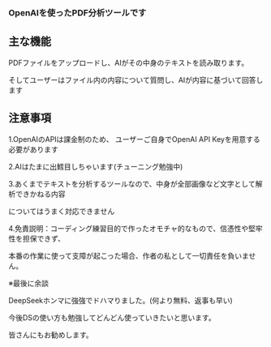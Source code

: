 ### OpenAIを使ったPDF分析ツールです

## 主な機能

  PDFファイルをアップロードし、AIがその中身のテキストを読み取ります。

  そしてユーザーはファイル内の内容について質問し、AIが内容に基づいて回答します

## 注意事項

  1.OpenAIのAPIは課金制のため、
  ユーザーご自身でOpenAI API Keyを用意する必要があります

  2.AIはたまに出鱈目しちゃいます(チューニング勉強中)

  3.あくまでテキストを分析するツールなので、中身が全部画像など文字として解析できかねる内容

  についてはうまく対応できません

  4.免責説明：コーディング練習目的で作ったオモチャ的なもので、信憑性や堅牢性を担保できず、

  本番の作業に使って支障が起こった場合、作者の私として一切責任を負いません。


※最後に余談

  DeepSeekホンマに強強でドハマりました。(何より無料、返事も早い)
  
  今後DSの使い方も勉強してどんどん使っていきたいと思います。

  皆さんにもお勧めします。
